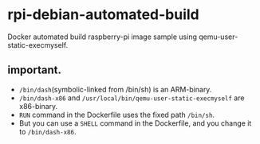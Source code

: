 # rpi-debian-automated-build
Docker automated build raspberry-pi image sample using qemu-user-static-execmyself.

## important.
- `/bin/dash`(symbolic-linked from /bin/sh) is an ARM-binary.
- `/bin/dash-x86` and `/usr/local/bin/qemu-user-static-execmyself` are x86-binary.
- `RUN` command in the Dockerfile uses the fixed path `/bin/sh`.
- But you can use a `SHELL` command in the Dockerfile, and you change it to `/bin/dash-x86`.
